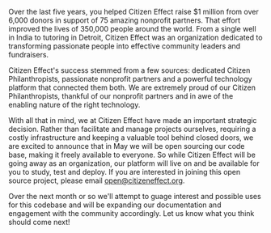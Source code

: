 Over the last five years, you helped Citizen Effect raise $1 million from over 6,000 donors in support of 75 amazing nonprofit partners. That effort improved the lives of 350,000 people around the world. From a single well in India to tutoring in Detroit, Citizen Effect was an organization dedicated to transforming passionate people into effective community leaders and fundraisers.

Citizen Effect's success stemmed from a few sources: dedicated Citizen Philanthropists, passionate nonprofit partners and a powerful technology platform that connected them both. We are extremely proud of our Citizen Philanthropists, thankful of our nonprofit partners and in awe of the enabling nature of the right technology.

With all that in mind, we at Citizen Effect have made an important strategic decision. Rather than facilitate and manage projects ourselves, requiring a costly infrastructure and keeping a valuable tool behind closed doors, we are excited to announce that in May we will be open sourcing our code base, making it freely available to everyone. So while Citizen Effect will be going away as an organization, our platform will live on and be available for you to study, test and deploy. If you are interested in joining this open source project, please email open@citizeneffect.org.

Over the next month or so we'll attempt to guage interest and possible uses for this codebase and will be expanding our documentation and engagement with the community accordingly.  Let us know what you think should come next!
